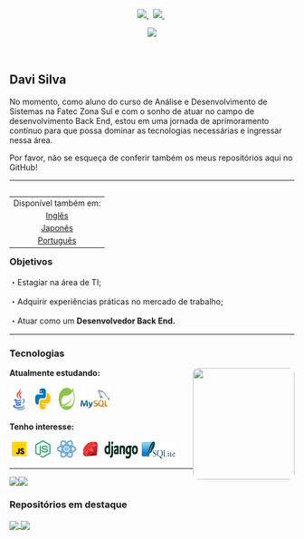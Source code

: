 <p align="center">
  <!-- Badge - LinkedIn -->
  <a href="https://www.linkedin.com/in/davialvessilva">
    <img src="https://img.shields.io/badge/-LinkedIn-0e00cf?style=round-square&logo=Linkedin&logoColor=&link=https://www.linkedin.com/in/davialvessilva">
  </a>
  &nbsp;
  <!-- Badge - Email -->
  <a href="mailto:daviricardo205@gmail.com">
    <img src="https://img.shields.io/badge/-Email-ff0000?style=round-square&logo=gmail&logoColor=white&link=mailto:daviricardo205@gmail.com">
  </a>
  &nbsp;
   <p align="center">
  <!-- Badge - Contador de visualizações do perfil -->
   <img src= "https://komarev.com/ghpvc/?username=DaviRicardo&label=Visualizações+do+perfil&color=800080">
  </p>
  &nbsp;
</p>

<!-- Apresentação -->
## Davi Silva
<p>No momento, como aluno do curso de Análise e Desenvolvimento de Sistemas na Fatec Zona Sul e com o sonho de  atuar no campo de desenvolvimento Back End, estou em uma jornada de aprimoramento contínuo para que possa dominar as tecnologias necessárias e ingressar nessa área.</p>
<p>Por favor, não se esqueça de conferir também os meus repositórios aqui no GitHub!</p>

---

<!-- README em EN, JP & PT-BR: -->
<table align="right">
 <td>Disponível também em:</td>
    <tr><td align="center"><a href="README_ENG.md">Inglês</a></td></tr>
    <tr><td align="center"><a href="README_JP.md">Japonês</a></td></tr>
    <tr><td align="center"><a href="README_PT-BR.md">Português</a></tr>
  </td>
</table>

### Objetivos

<p>・Estagiar na área de TI;</p>
<p>・Adquirir experiências práticas no mercado de trabalho;</p>
<p>・Atuar como um <strong>Desenvolvedor Back End.</strong></p>

---

### Tecnologias

<!-- GIF Yeji  -->
<img src="./recursos/yejigif.gif" width="180px" height="197px" align="right" style="border-radius: 10px;">


**Atualmente estudando:**

<p align="left">
  <!-- ícone Java -->
  <img src="./recursos/icones/java.svg" width="34px" height="47px">&nbsp;
  <!-- Ícone Python -->
  <img src="./recursos/icones/python.svg" width="34px" height="47px">&nbsp;
  <!-- Ícone SpringBoot -->
  <img src="./recursos/icones/springboot.svg" width="34px" height="47px">&nbsp;
  <!-- Ícone MySQL -->
  <img src="./recursos/icones/mysql.svg" width="52px" height="47px">&nbsp;
</p>

**Tenho interesse:**

<p align="left">
  <!-- Ícone JavaScript -->
  <img src="./recursos/icones/javascript.svg" width="34px" height="34px">&nbsp;
  <!-- Ícone NodeJs -->
  <img src="./recursos/icones/nodejs.svg" width="34px" height="34px">&nbsp;
    <!-- ícone ReactNative -->
  <img src="./recursos/icones/reactnative.svg" width="34px" height="34px">&nbsp;
  <!-- Ícone Ruby -->
  <img src="./recursos/icones/ruby.svg" width="34px" height="34px">&nbsp;
  <!-- Ícone Django -->
  <img src="./recursos/icones/django.svg" width="59px" height="30px">&nbsp;
  <!-- Ícone SQLite -->
  <img src="./recursos/icones/sqlite.svg" width="59px" height="30px">&nbsp;
</p>

---

<div style="display: flex;">
    <img align="center" src="https://github-readme-stats.vercel.app/api/top-langs/?username=DaviRicardo&layout=compact&custom_title=Linguagens%20mais%20utilizadas:&theme=midnight-purple&hide_border=true&locale=pt-br"/>
    <img align="center" src="https://github-readme-stats.vercel.app/api?username=DaviRicardo&theme=midnight-purple&hide=prs,issues,contribs&count_private=true&include_all_commits=true&show_icons=true&hide_border=true&locale=pt-br"/>
</div>

### Repositórios em destaque

<a href="https://github.com/DaviRicardo/Fatec-Zona-Sul_JavaExercises-Projects">
  <img align="center" src="https://github-readme-stats.vercel.app/api/pin/?username=DaviRicardo&repo=Fatec-Zona-Sul_JavaExercises-Projects&theme=midnight-purple&hide_border=true&show_owner=false" />
</a>
<a href="https://github.com/DaviRicardo/Fatec-Zona-Sul_WebProjetoPadaria">
  <img align="center" src="https://github-readme-stats.vercel.app/api/pin/?username=DaviRicardo&repo=Fatec-Zona-Sul_WebProjetoPadaria&theme=midnight-purple&hide_border=true&show_owner=false" />
</a>
